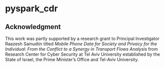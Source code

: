 # pyspark_cdr


Acknowledgment
------------------
This work was partly supported by a research grant to Principal Investigator Raazesh Sainudiin titled *Mobile Phone Data for Society and Privacy for the Individual: From the Conflict to a Synergy in Transport Flows Analysis* from  Research Center for Cyber Security at Tel Aviv University established by the State of Israel, the Prime Minister’s Office and Tel-Aviv University.

